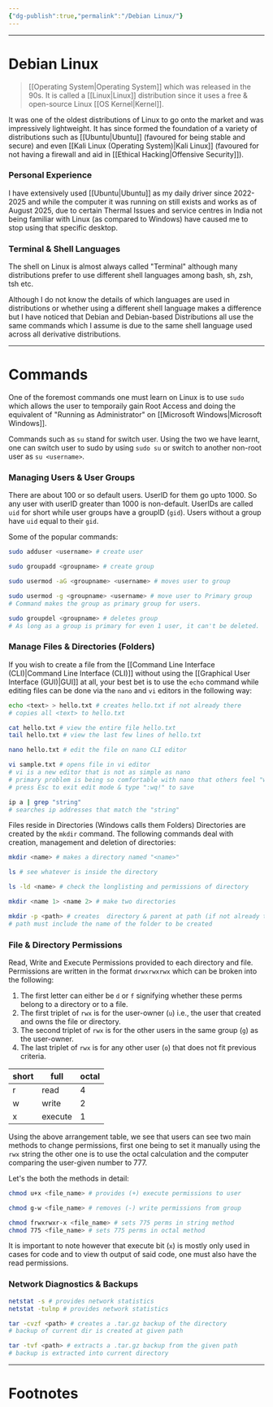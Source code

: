 ```yaml
---
{"dg-publish":true,"permalink":"/Debian Linux/"}
---
```



---
# Debian Linux
> [[Operating System\|Operating System]] which was released in the 90s. It is called a [[Linux\|Linux]] distribution since it uses a free & open-source Linux [[OS Kernel\|Kernel]]. 

It was one of the oldest distributions of Linux to go onto the market and was impressively lightweight. It has since formed the foundation of a variety of distributions such as [[Ubuntu\|Ubuntu]] (favoured for being stable and secure) and even [[Kali Linux (Operating System)\|Kali Linux]] (favoured for not having a firewall and aid in [[Ethical Hacking\|Offensive Security]]).  

### Personal Experience
I have extensively used [[Ubuntu\|Ubuntu]] as my daily driver since 2022-2025 and while the computer it was running on still exists and works as of August 2025, due to certain Thermal Issues and service centres in India not being familiar with Linux (as compared to Windows) have caused me to stop using that specific desktop. 

### Terminal & Shell Languages
The shell on Linux is almost always called "Terminal" although many distributions prefer to use different shell languages among bash, sh, zsh, tsh etc.

Although I do not know the details of which languages are used in distributions or whether using a different shell language makes a difference but I have noticed that Debian and Debian-based Distributions all use the same commands which I assume is due to the same shell language used across all derivative distributions.

---
# Commands
One of the foremost commands one must learn on Linux is to use `sudo` which allows the user to temporaily gain Root Access and doing the equivalent of "Running as Administrator" on [[Microsoft Windows\|Microsoft Windows]].

Commands such as `su` stand for switch user.
Using the two we have learnt, one can switch user to sudo by using `sudo su` or switch to another non-root user as `su <username>`.

### Managing Users & User Groups
There are about 100 or so default users. UserID for them go upto 1000. So any user with userID greater than 1000 is non-default. UserIDs are called `uid` for short while user groups have a groupID (`gid`). Users without a group have `uid` equal to their `gid`.

Some of the popular commands:
```bash
sudo adduser <username> # create user
```

```bash
sudo groupadd <groupname> # create group
```

```bash
sudo usermod -aG <groupname> <username> # moves user to group
```

```bash
sudo usermod -g <groupname> <username> # move user to Primary group
# Command makes the group as primary group for users.
```

```bash
sudo groupdel <groupname> # deletes group
# As long as a group is primary for even 1 user, it can't be deleted.
```

### Manage Files & Directories (Folders)
If you wish to create a file from the [[Command Line Interface (CLI)\|Command Line Interface (CLI)]] without using the [[Graphical User Interface (GUI)\|GUI]] at all, your best bet is to use the `echo` command while editing files can be done via the `nano` and `vi` editors in the following way:

```bash
echo <text> > hello.txt # creates hello.txt if not already there
# copies all <text> to hello.txt
```

```bash
cat hello.txt # view the entire file hello.txt
tail hello.txt # view the last few lines of hello.txt
```

```bash
nano hello.txt # edit the file on nano CLI editor
```

```bash
vi sample.txt # opens file in vi editor
# vi is a new editor that is not as simple as nano
# primary problem is being so comfortable with nano that others feel "weird"
# press Esc to exit edit mode & type ":wq!" to save
```

```bash
ip a | grep "string" 
# searches ip addresses that match the "string"
```

Files reside in Directories (Windows calls them Folders)
Directories are created by the `mkdir` command. The following commands deal with creation, management and deletion of directories:

```bash
mkdir <name> # makes a directory named "<name>"
```

```bash
ls # see whatever is inside the directory
```

```bash
ls -ld <name> # check the longlisting and permissions of directory
```

```bash
mkdir <name 1> <name 2> # make two directories
```

```bash
mkdir -p <path> # creates  directory & parent at path (if not already there)
# path must include the name of the folder to be created
```

### File & Directory Permissions
Read, Write and Execute Permissions provided to each directory and file.
Permissions are written in the format `drwxrwxrwx` which can be broken into the following:
1. The first letter can either be `d` or `f` signifying whether these perms belong to a directory or to a file.
2. The first triplet of `rwx` is for the user-owner (`u`) i.e., the user that created and owns the file or directory.
3. The second triplet of `rwx` is for the other users in the same group (`g`) as the user-owner.
4. The last triplet of `rwx` is for any other user (`o`) that does not fit previous criteria.

| short | full    | octal |
| ----- | ------- | ----- |
| r     | read    | 4     |
| w     | write   | 2     |
| x     | execute | 1     |

Using the above arrangement table, we see that users can see two main methods to change permissions, first one being to set it manually using the `rwx` string the other one is to use the octal calculation and the computer comparing the user-given number to 777.

Let's the both the methods in detail:
```bash
chmod u+x <file_name> # provides (+) execute permissions to user
```

```bash
chmod g-w <file_name> # removes (-) write permissions from group
```

```bash
chmod frwxrwxr-x <file_name> # sets 775 perms in string method
chmod 775 <file_name> # sets 775 perms in octal method
```

It is important to note however that execute bit (`x`) is mostly only used in cases for code and to view th output of said code, one must also have the read permissions.

### Network Diagnostics & Backups
```bash
netstat -s # provides network statistics
netstat -tulnp # provides network statistics
```

```bash
tar -cvzf <path> # creates a .tar.gz backup of the directory 
# backup of current dir is created at given path
```

```bash
tar -tvf <path> # extracts a .tar.gz backup from the given path 
# backup is extracted into current directory
```

---
# Footnotes